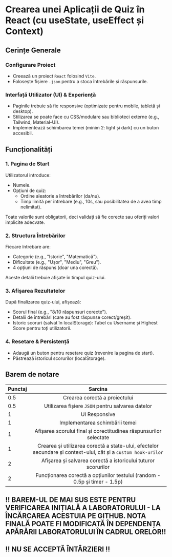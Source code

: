 # Crearea unei Aplicații de Quiz în React (cu useState, useEffect și Context)
## Cerințe Generale
### Configurare Proiect
- Creează un proiect `React` folosind `Vite`.
- Folosește fișiere `.json` pentru a stoca întrebările și răspunsurile.
### Interfață Utilizator (UI) & Experiență
- Paginile trebuie să fie responsive (optimizate pentru mobile, tabletă și desktop).
- Stilizarea se poate face cu CSS/modulare sau biblioteci externe (e.g., Tailwind, Material-UI).
- Implementează schimbarea temei (minim 2: light și dark) cu un buton accesibil.
## Funcționalități
### 1. Pagina de Start
Utilizatorul introduce:
- Numele.
- Opțiuni de quiz:
    - Ordine aleatorie a întrebărilor (da/nu).
    - Timp limită per întrebare (e.g., 10s, sau posibilitatea de a avea timp nelimitat).

Toate valorile sunt obligatorii, deci validați să fie corecte sau oferiți valori implicite adecvate.
### 2. Structura Întrebărilor
Fiecare întrebare are:
- Categorie (e.g., "Istorie", "Matematică").
- Dificultate (e.g., "Ușor", "Mediu", "Greu").
- 4 opțiuni de răspuns (doar una corectă).

Aceste detalii trebuie afișate în timpul quiz-ului.

### 3. Afișarea Rezultatelor
După finalizarea quiz-ului, afișează:
- Scorul final (e.g., "8/10 răspunsuri corecte").
- Detalii de întrebări (care au fost răspunse corect/greșit).
- Istoric scoruri (salvat în localStorage): Tabel cu Username și Highest Score pentru toți utilizatorii.

### 4. Resetare & Persistență
- Adaugă un buton pentru resetare quiz (revenire la pagina de start).
- Păstrează istoricul scorurilor (localStorage).

## Barem de notare
| Punctaj  | Sarcina    
|----------|:------------------------------:|
| 0.5      |  Crearea corectă a proiectului |
| 0.5      |  Utilizarea fișiere `JSON` pentru salvarea datelor |
| 1      |  UI Responsive |
| 1      |  Implementarea schimbării temei |
| 1      | Afișarea scorului final și corectitudinea răspunsurilor selectate|
| 1      | Crearea și utilizarea corectă a state-ului, efectelor secundare și context-ului, cât și a `custom hook-urilor`|
| 2      | Afișarea și salvarea corectă a istoricului tuturor scorurilor |
| 2      |  Funcționarea corectă a opțiunilor testului (random - 0.5p și timer - 1.5p) |

## !! BAREM-UL DE MAI SUS ESTE PENTRU VERIFICAREA INIȚIALĂ A LABORATORULUI - LA ÎNCĂRCAREA ACESTUIA PE GITHUB. NOTA FINALĂ POATE FI MODIFICATĂ ÎN DEPENDENȚA APĂRĂRII LABORATORULUI ÎN CADRUL ORELOR!!
## !! NU SE ACCEPTĂ ÎNTÂRZIERI !!
